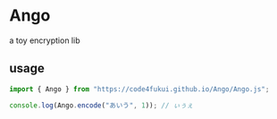 # Ango

a toy encryption lib

## usage

```js
import { Ango } from "https://code4fukui.github.io/Ango/Ango.js";

console.log(Ango.encode("あいう", 1)); // ぃぅぇ
```
